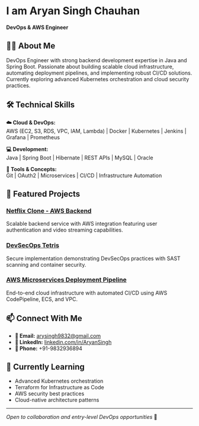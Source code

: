 # I am Aryan Singh Chauhan  
**DevOps & AWS Engineer**

## 👨‍💻 About Me

DevOps Engineer with strong backend development expertise in Java and Spring Boot. Passionate about building scalable cloud infrastructure, automating deployment pipelines, and implementing robust CI/CD solutions. Currently exploring advanced Kubernetes orchestration and cloud security practices.

## 🛠 Technical Skills

**☁️ Cloud & DevOps:**  
AWS (EC2, S3, RDS, VPC, IAM, Lambda) | Docker | Kubernetes | Jenkins | Grafana | Prometheus

**💻 Development:**  
Java | Spring Boot | Hibernate | REST APIs | MySQL | Oracle

**🔧 Tools & Concepts:**  
Git | OAuth2 | Microservices | CI/CD | Infrastructure Automation

## 🚀 Featured Projects

### [Netflix Clone - AWS Backend](https://github.com/yourusername/netflix-clone)
Scalable backend service with AWS integration featuring user authentication and video streaming capabilities.

### [DevSecOps Tetris](https://github.com/yourusername/devsecops-tetris)
Secure implementation demonstrating DevSecOps practices with SAST scanning and container security.

### [AWS Microservices Deployment Pipeline](https://github.com/yourusername/aws-pipeline)
End-to-end cloud infrastructure with automated CI/CD using AWS CodePipeline, ECS, and VPC.

## 📫 Connect With Me

- **📧 Email:** arysingh9832@gmail.com
- **💼 LinkedIn:** [linkedin.com/in/AryanSingh](https://linkedin.com/in/AryanSingh)
- **📱 Phone:** +91-9832936894

## 🎯 Currently Learning

- Advanced Kubernetes orchestration
- Terraform for Infrastructure as Code
- AWS security best practices
- Cloud-native architecture patterns

---

*Open to collaboration and entry-level DevOps opportunities* 🚀
